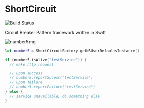 # ShortCircuit
[![Build Status](https://travis-ci.org/RestlessThinker/ShortCircuit.svg?branch=master)](https://travis-ci.org/RestlessThinker/ShortCircuit)

Circuit Breaker Pattern framework written in Swift

![number5img](https://cloud.githubusercontent.com/assets/1472984/13364737/36d1bb3c-dc96-11e5-9f8e-61ee28387b51.jpg)

```swift
let number5 = ShortCircuitFactory.getNSUserDefaultsInstance()

if (number5.isAlive("testService")) {
  // make http request

  // upon success
  // number5.reportSucess("testService")
  // upon failure 
  // number5.reportFailure("testService")
} else {
  // service unavailable, do something else
}
```
